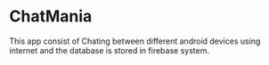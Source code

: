 # ChatMania
This app consist of Chating between different android devices using internet and the database is stored in firebase system.

